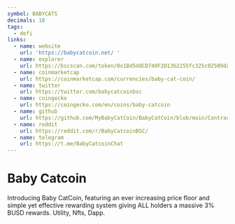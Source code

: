 ```yaml
---
symbol: BABYCATS
decimals: 18
tags:
  - defi
links:
  - name: website
    url: 'https://babycatcoin.net/ '
  - name: explorer
    url: https://bscscan.com/token/0x1Bd5ddCD740F2D13b2255fc325c02509da35C4e4
  - name: coinmarketcap
    url: https://coinmarketcap.com/currencies/baby-cat-coin/
  - name: twitter
    url: https://twitter.com/babycatcoinbsc
  - name: coingecko
    url: https://coingecko.com/en/coins/baby-catcoin
  - name: github
    url: https://github.com/MyBabyCatCoin/BabyCatCoin/blob/main/Contract
  - name: reddit
    url: https://reddit.com/r/BabyCatcoinBSC/
  - name: telegram
    url: https://t.me/BabyCatcoinChat
---
```


# Baby Catcoin

Introducing Baby CatCoin, featuring an ever increasing price floor and simple yet effective rewarding system giving ALL holders a massive 3% BUSD rewards. Utility, Nfts, Dapp.
